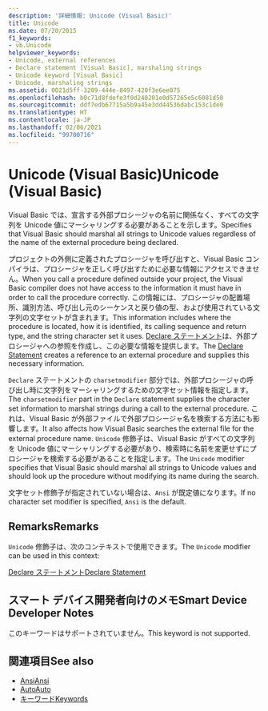 ```yaml
---
description: '詳細情報: Unicode (Visual Basic)'
title: Unicode
ms.date: 07/20/2015
f1_keywords:
- vb.Unicode
helpviewer_keywords:
- Unicode, external references
- Declare statement [Visual Basic], marshaling strings
- Unicode keyword [Visual Basic]
- Unicode, marshaling strings
ms.assetid: 0021d5ff-3209-444e-8497-420f3e6ee075
ms.openlocfilehash: b0c71d8fdefe3f0d240201e0d57265e5c6081d50
ms.sourcegitcommit: ddf7edb67715a5b9a45e3dd44536dabc153c1de0
ms.translationtype: HT
ms.contentlocale: ja-JP
ms.lasthandoff: 02/06/2021
ms.locfileid: "99700716"
---
```

# <a name="unicode-visual-basic"></a><span data-ttu-id="b76e0-103">Unicode (Visual Basic)</span><span class="sxs-lookup"><span data-stu-id="b76e0-103">Unicode (Visual Basic)</span></span>

<span data-ttu-id="b76e0-104">Visual Basic では、宣言する外部プロシージャの名前に関係なく、すべての文字列を Unicode 値にマーシャリングする必要があることを示します。</span><span class="sxs-lookup"><span data-stu-id="b76e0-104">Specifies that Visual Basic should marshal all strings to Unicode values regardless of the name of the external procedure being declared.</span></span>  
  
 <span data-ttu-id="b76e0-105">プロジェクトの外側に定義されたプロシージャを呼び出すと、Visual Basic コンパイラは、プロシージャを正しく呼び出すために必要な情報にアクセスできません。</span><span class="sxs-lookup"><span data-stu-id="b76e0-105">When you call a procedure defined outside your project, the Visual Basic compiler does not have access to the information it must have in order to call the procedure correctly.</span></span> <span data-ttu-id="b76e0-106">この情報には、プロシージャの配置場所、識別方法、呼び出し元のシーケンスと戻り値の型、および使用されている文字列の文字セットが含まれます。</span><span class="sxs-lookup"><span data-stu-id="b76e0-106">This information includes where the procedure is located, how it is identified, its calling sequence and return type, and the string character set it uses.</span></span> <span data-ttu-id="b76e0-107">[Declare ステートメント](../statements/declare-statement.md)は、外部プロシージャへの参照を作成し、この必要な情報を提供します。</span><span class="sxs-lookup"><span data-stu-id="b76e0-107">The [Declare Statement](../statements/declare-statement.md) creates a reference to an external procedure and supplies this necessary information.</span></span>  
  
 <span data-ttu-id="b76e0-108">`Declare` ステートメントの `charsetmodifier` 部分では、外部プロシージャの呼び出し時に文字列をマーシャリングするための文字セット情報を指定します。</span><span class="sxs-lookup"><span data-stu-id="b76e0-108">The `charsetmodifier` part in the `Declare` statement supplies the character set information to marshal strings during a call to the external procedure.</span></span> <span data-ttu-id="b76e0-109">これは、Visual Basic が外部ファイルで外部プロシージャ名を検索する方法にも影響します。</span><span class="sxs-lookup"><span data-stu-id="b76e0-109">It also affects how Visual Basic searches the external file for the external procedure name.</span></span> <span data-ttu-id="b76e0-110">`Unicode` 修飾子は、Visual Basic がすべての文字列を Unicode 値にマーシャリングする必要があり、検索時に名前を変更せずにプロシージャを検索する必要があることを指定します。</span><span class="sxs-lookup"><span data-stu-id="b76e0-110">The `Unicode` modifier specifies that Visual Basic should marshal all strings to Unicode values and should look up the procedure without modifying its name during the search.</span></span>  
  
 <span data-ttu-id="b76e0-111">文字セット修飾子が指定されていない場合は、`Ansi` が既定値になります。</span><span class="sxs-lookup"><span data-stu-id="b76e0-111">If no character set modifier is specified, `Ansi` is the default.</span></span>  
  
## <a name="remarks"></a><span data-ttu-id="b76e0-112">Remarks</span><span class="sxs-lookup"><span data-stu-id="b76e0-112">Remarks</span></span>  

 <span data-ttu-id="b76e0-113">`Unicode` 修飾子は、次のコンテキストで使用できます。</span><span class="sxs-lookup"><span data-stu-id="b76e0-113">The `Unicode` modifier can be used in this context:</span></span>  
  
 [<span data-ttu-id="b76e0-114">Declare ステートメント</span><span class="sxs-lookup"><span data-stu-id="b76e0-114">Declare Statement</span></span>](../statements/declare-statement.md)  
  
## <a name="smart-device-developer-notes"></a><span data-ttu-id="b76e0-115">スマート デバイス開発者向けのメモ</span><span class="sxs-lookup"><span data-stu-id="b76e0-115">Smart Device Developer Notes</span></span>  

 <span data-ttu-id="b76e0-116">このキーワードはサポートされていません。</span><span class="sxs-lookup"><span data-stu-id="b76e0-116">This keyword is not supported.</span></span>  
  
## <a name="see-also"></a><span data-ttu-id="b76e0-117">関連項目</span><span class="sxs-lookup"><span data-stu-id="b76e0-117">See also</span></span>

- [<span data-ttu-id="b76e0-118">Ansi</span><span class="sxs-lookup"><span data-stu-id="b76e0-118">Ansi</span></span>](ansi.md)
- [<span data-ttu-id="b76e0-119">Auto</span><span class="sxs-lookup"><span data-stu-id="b76e0-119">Auto</span></span>](auto.md)
- [<span data-ttu-id="b76e0-120">キーワード</span><span class="sxs-lookup"><span data-stu-id="b76e0-120">Keywords</span></span>](../keywords/index.md)
